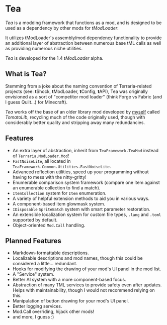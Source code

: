 # Tea
_Tea_ is a modding framework that functions as a mod, and is designed to
be used as a dependency by other mods for _tModLoader_.

It utilizes tModLoader's assembly/mod dependency functionality to provide
an additional layer of abstraction between numerous base tML calls as well
as providing numerous niche utilities.

_Tea_ is developed for the 1.4 _tModLoader_ alpha.

## What is Tea?
Stemming from a joke about the naming convention of Terraria-related
projects (see: **t**Shock, **t**ModLoader, **t**Config, **t**API), Tea
was originally envisioned as a sort of "competitor mod loader" (think
Forge vs Fabric (and I guess Quilt...) for Minecraft).

_Tea_ works off the base of an older library mod developed by
[myself](https://github.com/Steviegt6) called _TomatoLib_, recycling much
of the code originally used, though with considerably better quality and
stripping away many redundancies.

## Features
* An extra layer of abstraction, inherit from `TeaFramework.TeaMod` instead of `Terraria.ModLoader.Mod`!
* `FastNoiseLite`, all located in `TeaFramework.Common.Utilities.FastNoiseLite`.
* Advanced reflection utilities, speed up your programming without having to mess with the nitty-gritty!
* Enumerable comparison system framework (compare one item against an enumerable collection to find a match).
* `ItemCollection` system for `Item` enumeration.
* A variety of helpful extension methods to aid you in various ways.
* A component-based item glowmask system.
* `IDisposable` `SpriteBatch` system with smart parameter restoration.
* An extensible localization system for custom file types, `.lang` and `.toml` supported by default.
* Object-oriented `Mod.Call` handling.

## Planned Features
* Markdown-formattable descriptions.
* Localizable descriptions and mod names, though this could be considered a little... redundant.
* Hooks for modifying the drawing of your mod's UI panel in the mod list.
* A "Service" system.
* Better AI system with a more component-based focus.
* Abstraction of many TML services to provide safety even after updates. Helps with maintainability, though I would not recommend relying on this.
* Manipulation of button drawing for your mod's UI panel.
* Better logging services.
* Mod.Call overriding, hijack other mods!
* and more, I guess :)
